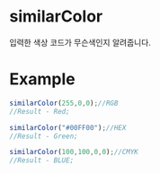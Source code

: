 # similarColor
입력한 색상 코드가 무슨색인지 알려줍니다.

# Example
```javascript
similarColor(255,0,0);//RGB
//Result - Red;

similarColor("#00FF00");//HEX
//Result - Green;

similarColor(100,100,0,0);//CMYK
//Result - BLUE;
```

